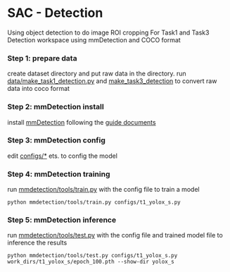 # SAC - Detection

Using object detection to do image ROI cropping For Task1 and Task3
Detection workspace using mmDetection and COCO format

### Step 1: prepare data

create dataset directory and put raw data in the directory.
run [data/make_task1_detection.py](../data/make_task1_detection.py) and [make_task3_detection](../data/make_task3_detection.py) to convert raw data into coco format

### Step 2: mmDetection install

install [mmDetection](https://github.com/open-mmlab/mmdetection) following the [guide documents](https://mmdetection.readthedocs.io/zh-cn/latest/get_started.html)

### Step 3: mmDetection config

edit [configs/*](configs/t1_yolox_s.py) ets. to config the model

### Step 4: mmDetection training

run [mmdetection/tools/train.py](mmdetection/tools/train.py) with the config file to train a model
```
python mmdetection/tools/train.py configs/t1_yolox_s.py
```

### Step 5: mmDetection inference

run [mmdetection/tools/test.py](mmdetection/tools/test.py) with the config file and trained model file to inference the results
```
python mmdetection/tools/test.py configs/t1_yolox_s.py work_dirs/t1_yolox_s/epoch_100.pth --show-dir yolox_s
```